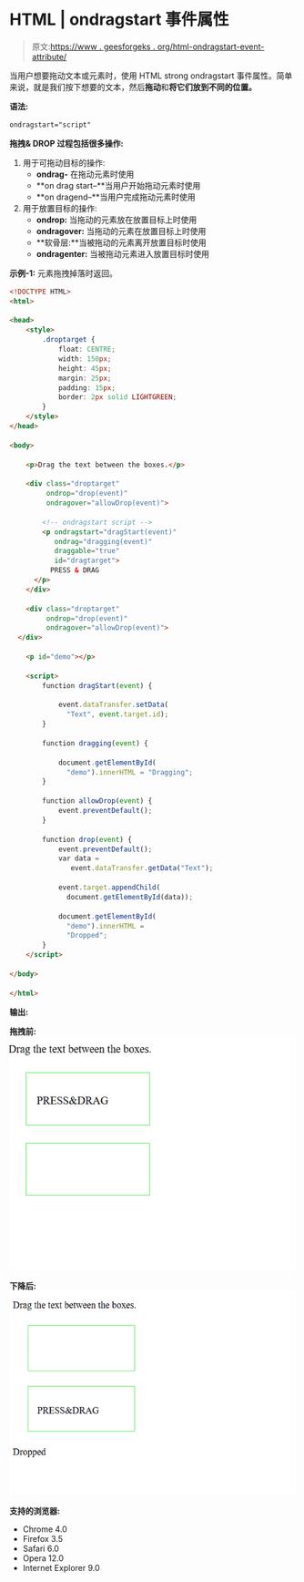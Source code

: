 # HTML | ondragstart 事件属性

> 原文:[https://www . geesforgeks . org/html-ondragstart-event-attribute/](https://www.geeksforgeeks.org/html-ondragstart-event-attribute/)

当用户想要拖动文本或元素时，使用 HTML strong ondragstart 事件属性。简单来说，就是我们按下想要的文本，然后**拖动**和**将它们放到不同的位置。**

**语法:**

```html
ondragstart="script" 
```

**拖拽& DROP 过程包括很多操作:**

1.  用于可拖动目标的操作:
    *   **ondrag-** 在拖动元素时使用
    *   **on drag start–**当用户开始拖动元素时使用
    *   **on dragend–**当用户完成拖动元素时使用
2.  用于放置目标的操作:
    *   **ondrop:** 当拖动的元素放在放置目标上时使用
    *   **ondragover:** 当拖动的元素在放置目标上时使用
    *   **软骨层:**当被拖动的元素离开放置目标时使用
    *   **ondragenter:** 当被拖动元素进入放置目标时使用

**示例-1:** 元素拖拽掉落时返回。

```html
<!DOCTYPE HTML>
<html>

<head>
    <style>
        .droptarget {
            float: CENTRE;
            width: 150px;
            height: 45px;
            margin: 25px;
            padding: 15px;
            border: 2px solid LIGHTGREEN;
        }
    </style>
</head>

<body>

    <p>Drag the text between the boxes.</p>

    <div class="droptarget" 
         ondrop="drop(event)" 
         ondragover="allowDrop(event)">

        <!-- ondragstart script -->
        <p ondragstart="dragStart(event)" 
           ondrag="dragging(event)" 
           draggable="true" 
           id="dragtarget">
          PRESS & DRAG
      </p>
    </div>

    <div class="droptarget"
         ondrop="drop(event)"
         ondragover="allowDrop(event)">
  </div>

    <p id="demo"></p>

    <script>
        function dragStart(event) {

            event.dataTransfer.setData(
              "Text", event.target.id);
        }

        function dragging(event) {

            document.getElementById(
              "demo").innerHTML = "Dragging";
        }

        function allowDrop(event) {
            event.preventDefault();
        }

        function drop(event) {
            event.preventDefault();
            var data = 
               event.dataTransfer.getData("Text");

            event.target.appendChild(
              document.getElementById(data));

            document.getElementById(
              "demo").innerHTML = 
              "Dropped";
        }
    </script>

</body>

</html>
```

**输出:**

**拖拽前:**
![](img/6ae3e16bb3f140bde0cbdcac3c608da6.png)

**下降后:**
![](img/b219789c62883c43d0f6019f8529d8e4.png)

**支持的浏览器:**

*   Chrome 4.0
*   Firefox 3.5
*   Safari 6.0
*   Opera 12.0
*   Internet Explorer 9.0